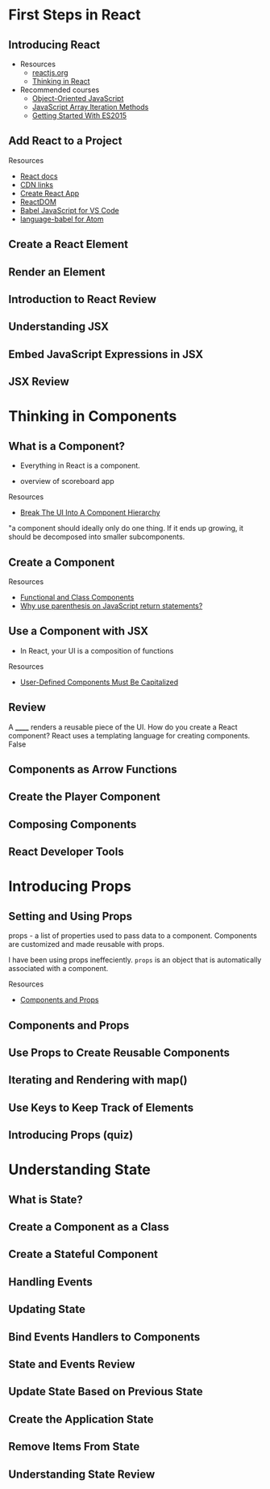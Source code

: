 # First Steps in React

## Introducing React

- Resources
  - [reactjs.org](https://reactjs.org/)
  - [Thinking in React](https://reactjs.org/docs/thinking-in-react.html)
- Recommended courses
  - [Object-Oriented JavaScript](https://teamtreehouse.com/library/objectoriented-javascript-2)
  - [JavaScript Array Iteration Methods](https://teamtreehouse.com/library/javascript-array-iteration-methods)
  - [Getting Started With ES2015](https://teamtreehouse.com/library/getting-started-with-es2015-2)

## Add React to a Project

Resources

- [React docs](https://reactjs.org/docs/getting-started.html)
- [CDN links](https://reactjs.org/docs/cdn-links.html)
- [Create React App](https://github.com/facebook/create-react-app)
- [ReactDOM](https://reactjs.org/docs/react-dom.html)
- [Babel JavaScript for VS Code](https://marketplace.visualstudio.com/items?itemName=mgmcdermott.vscode-language-babel)
- [language-babel for Atom](https://atom.io/packages/language-babel)

## Create a React Element

## Render an Element

## Introduction to React Review

## Understanding JSX

## Embed JavaScript Expressions in JSX

## JSX Review

# Thinking in Components

## What is a Component?

- Everything in React is a component.

- overview of scoreboard app

Resources

- [Break The UI Into A Component Hierarchy](https://reactjs.org/docs/thinking-in-react.html#step-1-break-the-ui-into-a-component-hierarchy)

"a component should ideally only do one thing. If it ends up growing, it should be decomposed into smaller subcomponents.

## Create a Component

Resources

- [Functional and Class Components](https://reactjs.org/docs/components-and-props.html#functional-and-class-components)
- [Why use parenthesis on JavaScript return statements?](http://jamesknelson.com/javascript-return-parenthesis/)

## Use a Component with JSX

- In React, your UI is a composition of functions

Resources

- [User-Defined Components Must Be Capitalized](https://reactjs.org/docs/jsx-in-depth.html#user-defined-components-must-be-capitalized)

## Review

A **\_\_\_\_** renders a reusable piece of the UI.
How do you create a React component?
React uses a templating language for creating components. False

## Components as Arrow Functions

## Create the Player Component

## Composing Components

## React Developer Tools

# Introducing Props

## Setting and Using Props

props - a list of properties used to pass data to a component. Components are customized and made reusable with props.

I have been using props ineffeciently. `props` is an object that is automatically associated with a component.

Resources

- [Components and Props](https://reactjs.org/docs/components-and-props.html)

## Components and Props

## Use Props to Create Reusable Components

## Iterating and Rendering with map()

## Use Keys to Keep Track of Elements

## Introducing Props (quiz)

# Understanding State

## What is State?

## Create a Component as a Class

## Create a Stateful Component

## Handling Events

## Updating State

## Bind Events Handlers to Components

## State and Events Review

## Update State Based on Previous State

## Create the Application State

## Remove Items From State

## Understanding State Review
